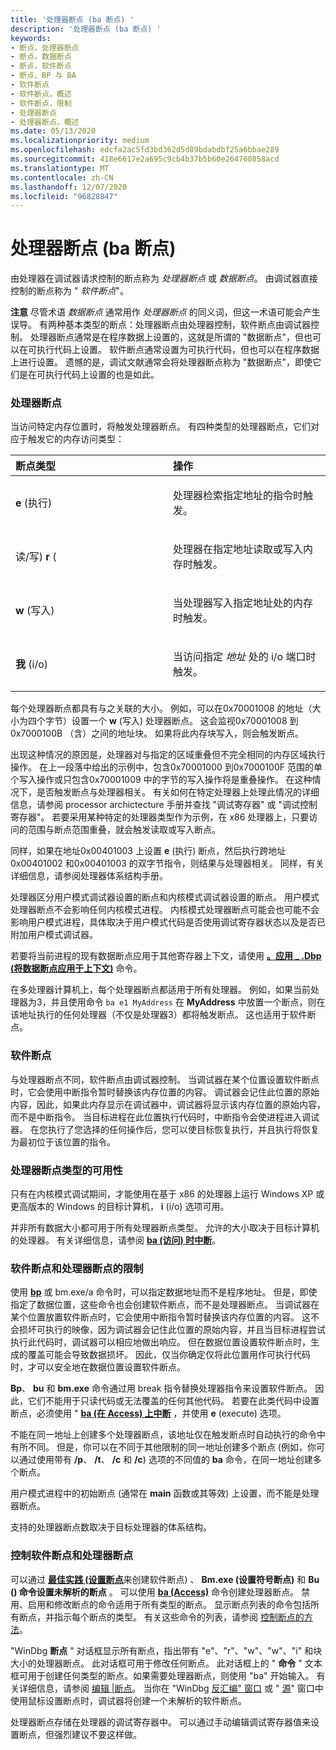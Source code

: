 ```yaml
---
title: '处理器断点 (ba 断点) '
description: '处理器断点 (ba 断点) '
keywords:
- 断点，处理器断点
- 断点，数据断点
- 断点，软件断点
- 断点、BP 与 BA
- 软件断点
- 软件断点，概述
- 软件断点，限制
- 处理器断点
- 处理器断点，概述
ms.date: 05/13/2020
ms.localizationpriority: medium
ms.openlocfilehash: edcfa2ac5fd3bd362d5d89bdabdbf25a6bbae289
ms.sourcegitcommit: 418e6617e2a695c9cb4b37b5b60e264760858acd
ms.translationtype: MT
ms.contentlocale: zh-CN
ms.lasthandoff: 12/07/2020
ms.locfileid: "96828847"
---
```

# <a name="processor-breakpoints-ba-breakpoints"></a>处理器断点 (ba 断点) 


由处理器在调试器请求控制的断点称为 *处理器断点* 或 *数据断点*。 由调试器直接控制的断点称为 " *软件断点*"。

**注意**   尽管术语 *数据断点* 通常用作 *处理器断点* 的同义词，但这一术语可能会产生误导。 有两种基本类型的断点：处理器断点由处理器控制，软件断点由调试器控制。 处理器断点通常是在程序数据上设置的，这就是所谓的 "数据断点"，但也可以在可执行代码上设置。 软件断点通常设置为可执行代码，但也可以在程序数据上进行设置。 遗憾的是，调试文献通常会将处理器断点称为 "数据断点"，即使它们是在可执行代码上设置的也是如此。

 

### <a name="span-idprocessor_breakpointsspanspan-idprocessor_breakpointsspanprocessor-breakpoints"></a><span id="processor_breakpoints"></span><span id="PROCESSOR_BREAKPOINTS"></span>处理器断点

当访问特定内存位置时，将触发处理器断点。 有四种类型的处理器断点，它们对应于触发它的内存访问类型：

<table>
<colgroup>
<col width="50%" />
<col width="50%" />
</colgroup>
<thead>
<tr class="header">
<th align="left">断点类型</th>
<th align="left">操作</th>
</tr>
</thead>
<tbody>
<tr class="odd">
<td align="left"><p><strong>e</strong> (执行) </p></td>
<td align="left"><p>处理器检索指定地址的指令时触发。</p></td>
</tr>
<tr class="even">
<td align="left"><p>读/写) <strong>r</strong> (</p></td>
<td align="left"><p>处理器在指定地址读取或写入内存时触发。</p></td>
</tr>
<tr class="odd">
<td align="left"><p><strong>w</strong> (写入) </p></td>
<td align="left"><p>当处理器写入指定地址处的内存时触发。</p></td>
</tr>
<tr class="even">
<td align="left"><p><strong>我</strong> (i/o) </p></td>
<td align="left"><p>当访问指定 <em>地址</em> 处的 i/o 端口时触发。</p></td>
</tr>
</tbody>
</table>

 

每个处理器断点都具有与之关联的大小。 例如，可以在0x70001008 的地址（大小为四个字节）设置一个 **w** (写入) 处理器断点。 这会监视0x70001008 到0x7000100B （含）之间的地址块。 如果将此内存块写入，则会触发断点。

出现这种情况的原因是，处理器对与指定的区域重叠但不完全相同的内存区域执行操作。 在上一段落中给出的示例中，包含0x70001000 到0x7000100F 范围的单个写入操作或只包含0x70001009 中的字节的写入操作将是重叠操作。 在这种情况下，是否触发断点与处理器相关。 有关如何在特定处理器上处理此情况的详细信息，请参阅 processor archictecture 手册并查找 "调试寄存器" 或 "调试控制寄存器"。 若要采用某种特定的处理器类型作为示例，在 x86 处理器上，只要访问的范围与断点范围重叠，就会触发读取或写入断点。

同样，如果在地址0x00401003 上设置 **e** (执行) 断点，然后执行跨地址0x00401002 和0x00401003 的双字节指令，则结果与处理器相关。 同样，有关详细信息，请参阅处理器体系结构手册。

处理器区分用户模式调试器设置的断点和内核模式调试器设置的断点。 用户模式处理器断点不会影响任何内核模式进程。 内核模式处理器断点可能会也可能不会影响用户模式进程，具体取决于用户模式代码是否使用调试寄存器状态以及是否已附加用户模式调试器。

若要将当前进程的现有数据断点应用于其他寄存器上下文，请使用 [**。应用 \_ .Dbp (将数据断点应用于上下文)**](-apply-dbp--apply-data-breakpoint-to-context-.md) 命令。

在多处理器计算机上，每个处理器断点都适用于所有处理器。 例如，如果当前处理器为3，并且使用命令 `ba e1 MyAddress` 在 **MyAddress** 中放置一个断点，则在该地址执行的任何处理器（不仅是处理器3）都将触发断点。 这也适用于软件断点。

### <a name="span-idsoftware_breakpointsspanspan-idsoftware_breakpointsspansoftware-breakpoints"></a><span id="software_breakpoints"></span><span id="SOFTWARE_BREAKPOINTS"></span>软件断点

与处理器断点不同，软件断点由调试器控制。 当调试器在某个位置设置软件断点时，它会使用中断指令暂时替换该内存位置的内容。 调试器会记住此位置的原始内容，因此，如果此内存显示在调试器中，调试器将显示该内存位置的原始内容，而不是中断指令。 当目标进程在此位置执行代码时，中断指令会使进程进入调试器。 在您执行了您选择的任何操作后，您可以使目标恢复执行，并且执行将恢复为最初位于该位置的指令。

### <a name="span-idavailability_of_processor_breakpoint_typesspanspan-idavailability_of_processor_breakpoint_typesspanavailability-of-processor-breakpoint-types"></a><span id="availability_of_processor_breakpoint_types"></span><span id="AVAILABILITY_OF_PROCESSOR_BREAKPOINT_TYPES"></span>处理器断点类型的可用性

只有在内核模式调试期间，才能使用在基于 x86 的处理器上运行 Windows XP 或更高版本的 Windows 的目标计算机， **i** (i/o) 选项可用。

并非所有数据大小都可用于所有处理器断点类型。 允许的大小取决于目标计算机的处理器。 有关详细信息，请参阅 [**ba (访问) 时中断**](ba--break-on-access-.md)。

### <a name="span-idlimitations_of_software_breakpoints_and_processor_breakpointsspanspan-idlimitations_of_software_breakpoints_and_processor_breakpointsspanlimitations-of-software-breakpoints-and-processor-breakpoints"></a><span id="limitations_of_software_breakpoints_and_processor_breakpoints"></span><span id="LIMITATIONS_OF_SOFTWARE_BREAKPOINTS_AND_PROCESSOR_BREAKPOINTS"></span>软件断点和处理器断点的限制

使用 [**bp**](bp--bu--bm--set-breakpoint-.md) 或 bm.exe/a 命令时，可以指定数据地址而不是程序地址。 但是，即使指定了数据位置，这些命令也会创建软件断点，而不是处理器断点。 当调试器在某个位置放置软件断点时，它会使用中断指令暂时替换该内存位置的内容。 这不会损坏可执行的映像，因为调试器会记住此位置的原始内容，并且当目标进程尝试执行此代码时，调试器可以相应地做出响应。 但在数据位置设置软件断点时，生成的覆盖可能会导致数据损坏。 因此，仅当你确定仅将此位置用作可执行代码时，才可以安全地在数据位置设置软件断点。

**Bp**、 **bu** 和 **bm.exe** 命令通过用 break 指令替换处理器指令来设置软件断点。 因此，它们不能用于只读代码或无法覆盖的任何其他代码。 若要在此类代码中设置断点，必须使用 " [**ba (在 Access) 上中断**](ba--break-on-access-.md) ，并使用 **e** (execute) 选项。

不能在同一地址上创建多个处理器断点，该地址仅在触发断点时自动执行的命令中有所不同。 但是，你可以在不同于其他限制的同一地址创建多个断点 (例如，你可以通过使用带有 **/p**、 **/t**、 **/c** 和 **/c**) 选项的不同值的 **ba** 命令，在同一地址创建多个断点。

用户模式进程中的初始断点 (通常在 **main** 函数或其等效) 上设置，而不能是处理器断点。

支持的处理器断点数取决于目标处理器的体系结构。

### <a name="span-idcontrolling_software_breakpoints_and_processor_breakpointsspanspan-idcontrolling_software_breakpoints_and_processor_breakpointsspancontrolling-software-breakpoints-and-processor-breakpoints"></a><span id="controlling_software_breakpoints_and_processor_breakpoints"></span><span id="CONTROLLING_SOFTWARE_BREAKPOINTS_AND_PROCESSOR_BREAKPOINTS"></span>控制软件断点和处理器断点

可以通过 [**最佳实践 (设置断点**](bp--bu--bm--set-breakpoint-.md)来创建软件断点) 、 **Bm.exe (设置符号断点)** 和 **Bu () 命令设置未解析的断点** 。 可以使用 [**ba (Access)**](ba--break-on-access-.md) 命令创建处理器断点。 禁用、启用和修改断点的命令适用于所有类型的断点。 显示断点列表的命令包括所有断点，并指示每个断点的类型。 有关这些命令的列表，请参阅 [控制断点的方法](methods-of-controlling-breakpoints.md)。

"WinDbg **断点** " 对话框显示所有断点，指出带有 "e"、"r"、"w"、"w"、"i" 和块大小的处理器断点。 此对话框可用于修改任何断点。 此对话框上的 " **命令** " 文本框可用于创建任何类型的断点。如果需要处理器断点，则使用 "ba" 开始输入。 有关详细信息，请参阅 [编辑 |断点](edit---breakpoints.md)。 当你在 "WinDbg [反汇编" 窗口](disassembly-window.md) 或 " [源](source-window.md)" 窗口中使用鼠标设置断点时，调试器将创建一个未解析的软件断点。

处理器断点存储在处理器的调试寄存器中。 可以通过手动编辑调试寄存器值来设置断点，但强烈建议不要这样做。

 

 





